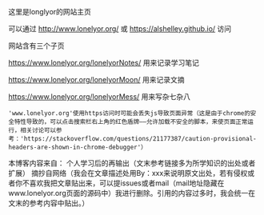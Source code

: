 这里是longlyor的网站主页

可以通过 http://www.lonelyor.org/ 或 https://alshelley.github.io/ 访问 

网站含有三个子页

https://www.lonelyor.org/lonelyorNotes/  用来记录学习笔记

https://www.lonelyor.org/lonelyorMoon/   用来记录文摘

https://www.lonelyor.org/lonelyorMess/   用来写杂七杂八

    'www.lonelyor.org'使用https访问时可能会丢失js导致页面异常（这是由于chrome的安全特性导致的，可以点击搜索栏右上角的红色盾牌——允许加载不安全的脚本，来使页面正常运行，相关讨论可以参考：'https://stackoverflow.com/questions/21177387/caution-provisional-headers-are-shown-in-chrome-debugger'）


本博客内容来自：
个人学习后的再输出（文末参考链接多为所学知识的出处或者扩展）
摘抄自网络（我会在文章描述处用By：xxx来说明原文出处，若有侵权或者你不喜欢我把文章贴出来，可以提issues或者mail（mail地址隐藏在www.lonelyor.org页面的源码中）我进行删除。引用的内容过多时，我会统一在文末的参考内容中贴出。）

